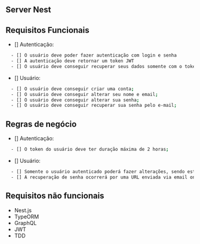 ## Server Nest

## Requisitos Funcionais

- [] Autenticação:

```bash
  - [] O usuário deve poder fazer autenticação com login e senha
  - [] A autenticação deve retornar um token JWT
  - [] O usuário deve conseguir recuperar seus dados somente com o token, caso ainda seja válido;
```

- [] Usuário:

```bash
  - [] O usuário deve conseguir criar uma conta;
  - [] O usuário deve conseguir alterar seu nome e email;
  - [] O usuário deve conseguir alterar sua senha;
  - [] O usuário deve conseguir recuperar sua senha pelo e-mail;
```

## Regras de negócio

- [] Autenticação:

```bash
  - [] O token do usuário deve ter duração máxima de 2 horas;
```

- [] Usuário:

```bash
  - [] Somente o usuário autenticado poderá fazer alterações, sendo estas somente em seu perfil;
  - [] A recuperação de senha ocorrerá por uma URL enviada via email onde, a mesma possui um token com duração de 15 minutos, ao qual o usuário poderá alterar sua senha;
```

## Requisitos não funcionais

- Nest.js
- TypeORM
- GraphQL
- JWT
- TDD
